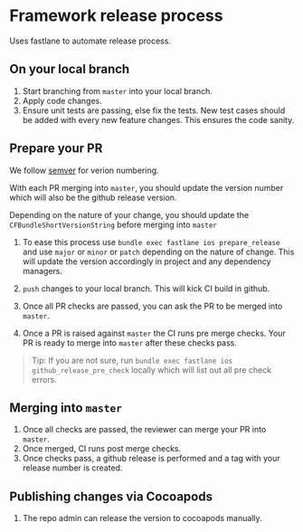 # Framework release process

Uses fastlane to automate release process.

## On your local branch
1. Start branching from `master` into your local branch. 
2. Apply code changes. 
3. Ensure unit tests are passing, else fix the tests. New test cases should be added with every new feature changes. This ensures the code sanity.

## Prepare your PR
We follow [semver](semver.org) for verion numbering.

With each PR merging into `master`, you should update the version number which will also be the github release version.

Depending on the nature of your change, you should update the `CFBundleShortVersionString` before merging into `master`

1. To ease this process use `bundle exec fastlane ios prepare_release` and use `major` or `minor` or `patch` depending on the nature of change. This will update the version accordingly in project and any dependency managers. 

2. `push` changes to your local branch. This will kick CI build in github. 
3. Once all PR checks are passed, you can ask the PR to be merged into `master`.
4. Once a PR is raised against `master` the CI runs pre merge checks. Your PR is ready to merge into `master` after these checks pass.
 
> Tip: If you are not sure, run `bundle exec fastlane ios github_release_pre_check` locally which will list out all pre check errors. 

## Merging into `master`

1. Once all checks are passed, the reviewer can merge your PR into `master`.
2. Once merged, CI runs post merge checks.
3. Once checks pass, a github release is performed and a tag with your release number is created.

## Publishing changes via Cocoapods

1. The repo admin can release the version to cocoapods manually. 